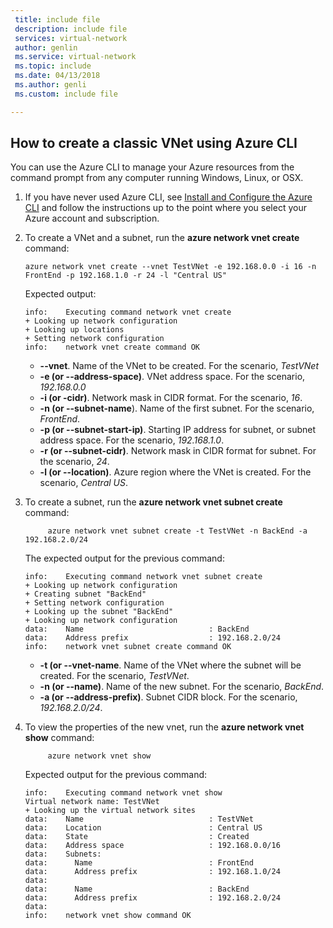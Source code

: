```yaml
---
 title: include file
 description: include file
 services: virtual-network
 author: genlin
 ms.service: virtual-network
 ms.topic: include
 ms.date: 04/13/2018
 ms.author: genli
 ms.custom: include file

---
```


## How to create a classic VNet using Azure CLI
You can use the Azure CLI to manage your Azure resources from the command prompt from any computer running Windows, Linux, or OSX.

1. If you have never used Azure CLI, see [Install and Configure the Azure CLI](/cli/azure/install-classic-cli) and follow the instructions up to the point where you select your Azure account and subscription.

2. To create a VNet and a subnet, run the **azure network vnet create** command:
   
    ```azurecli
    azure network vnet create --vnet TestVNet -e 192.168.0.0 -i 16 -n FrontEnd -p 192.168.1.0 -r 24 -l "Central US"
    ```

    Expected output:
   
    ```output
    info:    Executing command network vnet create
    + Looking up network configuration
    + Looking up locations
    + Setting network configuration
    info:    network vnet create command OK
    ```

   * **--vnet**. Name of the VNet to be created. For the scenario, *TestVNet*
   * **-e (or --address-space)**. VNet address space. For the scenario, *192.168.0.0*
   * **-i (or -cidr)**. Network mask in CIDR format. For the scenario, *16*.
   * **-n (or --subnet-name**). Name of the first subnet. For the scenario, *FrontEnd*.
   * **-p (or --subnet-start-ip)**. Starting IP address for subnet, or subnet address space. For the scenario, *192.168.1.0*.
   * **-r (or --subnet-cidr)**. Network mask in CIDR format for subnet. For the scenario, *24*.
   * **-l (or --location)**. Azure region where the VNet is created. For the scenario, *Central US*.

3. To create a subnet, run the **azure network vnet subnet create** command:
   
            azure network vnet subnet create -t TestVNet -n BackEnd -a 192.168.2.0/24
   
    The expected output for the previous command:

    ```output
    info:    Executing command network vnet subnet create
    + Looking up network configuration
    + Creating subnet "BackEnd"
    + Setting network configuration
    + Looking up the subnet "BackEnd"
    + Looking up network configuration
    data:    Name                            : BackEnd
    data:    Address prefix                  : 192.168.2.0/24
    info:    network vnet subnet create command OK
    ```

   * **-t (or --vnet-name**. Name of the VNet where the subnet will be created. For the scenario, *TestVNet*.
   * **-n (or --name)**. Name of the new subnet. For the scenario, *BackEnd*.
   * **-a (or --address-prefix)**. Subnet CIDR block. For the scenario, *192.168.2.0/24*.

4. To view the properties of the new vnet, run the **azure network vnet show** command:
   
            azure network vnet show
   
    Expected output for the previous command:
   
    ```output
    info:    Executing command network vnet show
    Virtual network name: TestVNet
    + Looking up the virtual network sites
    data:    Name                            : TestVNet
    data:    Location                        : Central US
    data:    State                           : Created
    data:    Address space                   : 192.168.0.0/16
    data:    Subnets:
    data:      Name                          : FrontEnd
    data:      Address prefix                : 192.168.1.0/24
    data:
    data:      Name                          : BackEnd
    data:      Address prefix                : 192.168.2.0/24
    data:
    info:    network vnet show command OK
    ```
